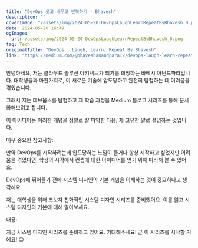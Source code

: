 ```yaml
---
title: "DevOps 웃고 배우고 반복하기 - Bhavesh"
description: ""
coverImage: "/assets/img/2024-05-20-DevOpsLaughLearnRepeatByBhavesh_0.png"
date: 2024-05-20 16:49
ogImage:
  url: /assets/img/2024-05-20-DevOpsLaughLearnRepeatByBhavesh_0.png
tag: Tech
originalTitle: "DevOps : Laugh, Learn, Repeat By Bhavesh"
link: "https://medium.com/@bhaveshanandpara12/devops-laugh-learn-repeat-by-bhavesh-98e1a54f8dc7"
---
```


안녕하세요, 저는 클라우드 솔루션 아키텍트가 되기를 희망하는 바베시 아난드파라입니다. 대학생들과 마찬가지로, 이 새로운 기술에 압도당하고 완전히 탐험하는 데 어려움을 겪었습니다.

그래서 저는 데브옵스를 탐험하고 제 학습 과정을 Medium 블로그 시리즈를 통해 문서화해보려고 합니다.

이 아이디어는 이러한 개념을 정말로 잘 파악한 다음, 제 고유한 말로 설명하는 것입니다.

매우 중요한 참고사항:

<div class="content-ad"></div>

만약 DevOps를 시작하려는데 압도당하는 느낌이 들거나 항상 시작하고 싶었지만 어려움을 겪었다면, 학생의 시각에서 컨셉에 대한 아이디어를 얻기 위해 따라해 볼 수 있어요.

DevOps에 뛰어들기 전에 시스템 디자인의 기본 개념을 이해하는 것이 중요하다고 생각해요.

저는 대학생을 위해 초보자 친화적인 시스템 디자인 시리즈를 준비했어요. 이를 읽고 시스템 디자인의 기본에 대해 알아보세요.

내용:

<div class="content-ad"></div>

지금 시스템 디자인 시리즈를 준비하고 있어요. 기대해주세요! 곧 이 시리즈를 시작할 거에요! 😉
